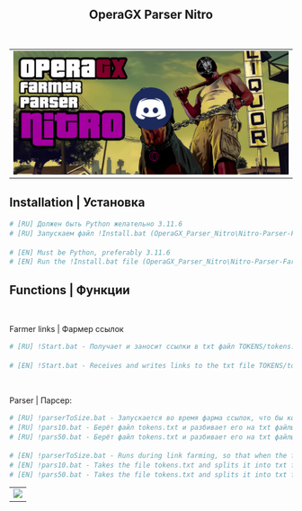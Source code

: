 <p align="center">

  <h2 align="center">OperaGX Parser Nitro</h2>
  <p align="center">
    <br>
    
  </p>
  
  <table align="center">
    <tr>
    <td>
      <img src="png/operagx.png">
    </td>
    </tr>
  </table>

## Installation | Установка

```bash
# [RU] Должен быть Python желательно 3.11.6
# [RU] Запускаем файл !Install.bat (OperaGX_Parser_Nitro\Nitro-Parser-Farmer\Install.bat)

# [EN] Must be Python, preferably 3.11.6
# [EN] Run the !Install.bat file (OperaGX_Parser_Nitro\Nitro-Parser-Farmer\Install.bat)
```

## Functions | Функции
<br>


Farmer links | Фармер ссылок

```bash
# [RU] !Start.bat - Получает и заносит ссылки в txt файл TOKENS/tokens.txt

# [EN] !Start.bat - Receives and writes links to the txt file TOKENS/tokens.txt
```
<br>


Parser | Парсер:

```bash
# [RU] !parserToSize.bat - Запускается во время фарма ссылок, что бы когда файл не набирал большой вес.
# [RU] !pars10.bat - Берёт файл tokens.txt и разбивает его на txt файлы по 10 строк, после чего перемещает в папку Pars-10
# [RU] !pars50.bat - Берёт файл tokens.txt и разбивает его на txt файлы по 50 строк, после чего перемещает в папку Pars-50

# [EN] !parserToSize.bat - Runs during link farming, so that when the file does not gain a lot of weight.
# [EN] !pars10.bat - Takes the file tokens.txt and splits it into txt files of 10 lines, and then moves it to the Pars-10
# [EN] !pars50.bat - Takes the file tokens.txt and splits it into txt files of 50 lines, and then moves it to the Pars-50
```
  <table align="center">
    <tr>
    <td>
      <img src="png/klintog.png">
    </td>
    </tr>
  </table>

